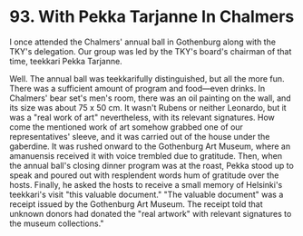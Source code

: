 


    
# 93. With Pekka Tarjanne In Chalmers

I once attended the Chalmers' annual ball in Gothenburg along with the TKY's delegation. Our group was led by the TKY's board's chairman of that time, teekkari Pekka Tarjanne.

Well. The annual ball was teekkarifully distinguished, but all the more fun. There was a sufficient amount of program and food—even drinks. In Chalmers' bear set's men's room, there was an oil painting on the wall, and its size was about 75 x 50 cm. It wasn't Rubens or neither Leonardo, but it was a "real work of art" nevertheless, with its relevant signatures. How come the mentioned work of art somehow grabbed one of our representatives' sleeve, and it was carried out of the house under the gaberdine. It was rushed onward to the Gothenburg Art Museum, where an amanuensis received it with voice trembled due to gratitude. Then, when the annual ball's closing dinner program was at the roast, Pekka stood up to speak and poured out with resplendent words hum of gratitude over the hosts. Finally, he asked the hosts to receive a small memory of Helsinki's teekkari's visit "this valuable document." "The valuable document" was a receipt issued by the Gothenburg Art Museum. The receipt told that unknown donors had donated the "real artwork" with relevant signatures to the museum collections."
